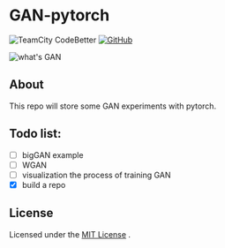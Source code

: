 # GAN-pytorch
![TeamCity CodeBetter](https://img.shields.io/teamcity/codebetter/bt428.svg) [![GitHub](https://img.shields.io/github/license/mashape/apistatus.svg)](https://github.com/innnk/pytorch_generative_adversarial_networks/blob/master/LICENSE)

![what's GAN](https://blog-img-1257227635.cos.ap-beijing.myqcloud.com/gan_avatar.jpg)

## About
This repo will store some GAN experiments with pytorch.

## Todo list:

- [ ] bigGAN example
- [ ] WGAN
- [ ] visualization the process of training GAN
- [x] build a repo

## License

Licensed under the [MIT License](https://github.com/innnk/pytorch_generative_adversarial_networks/blob/master/LICENSE) .